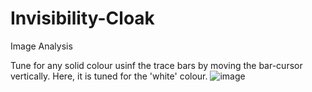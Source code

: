 # Invisibility-Cloak
Image Analysis

Tune for any solid colour usinf the trace bars by moving the bar-cursor vertically. Here, it is tuned for the 'white' colour.
![image](https://github.com/user-attachments/assets/c01bc4f0-5b6f-4fd6-b887-ba6b6028db8b)
